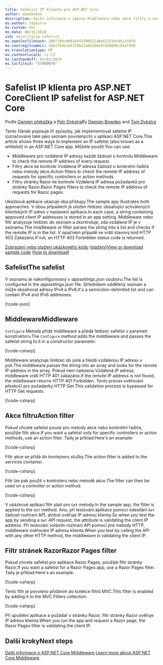 ```yaml
---
title: Safelist IP klienta pro ASP.NET Core
author: damienbod
description: Další informace o zápisu Middleware nebo akce filtry k ověření vzdálené IP adresy na seznam schválených IP adres.
ms.author: tdykstra
ms.custom: mvc
ms.date: 08/31/2018
uid: security/ip-safelist
ms.openlocfilehash: 286f199c0d9164fa70d511aba523210c85c2fdfd
ms.sourcegitcommit: 24b1f6decbb17bb22a45166e5fdb0845c65af498
ms.translationtype: MT
ms.contentlocale: cs-CZ
ms.lasthandoff: 03/01/2019
ms.locfileid: "57069670"
---
```

# <a name="client-ip-safelist-for-aspnet-core"></a><span data-ttu-id="fb619-103">Safelist IP klienta pro ASP.NET Core</span><span class="sxs-lookup"><span data-stu-id="fb619-103">Client IP safelist for ASP.NET Core</span></span>

<span data-ttu-id="fb619-104">Podle [Damien překážka](https://twitter.com/damien_bod) a [Petr Dykstra](https://github.com/tdykstra)</span><span class="sxs-lookup"><span data-stu-id="fb619-104">By [Damien Bowden](https://twitter.com/damien_bod) and [Tom Dykstra](https://github.com/tdykstra)</span></span>
 
<span data-ttu-id="fb619-105">Tento článek popisuje tři způsoby, jak implementovat safelist IP (označované také jako seznam povolených) v aplikaci ASP.NET Core.</span><span class="sxs-lookup"><span data-stu-id="fb619-105">This article shows three ways to implement an IP safelist (also known as a whitelist) in an ASP.NET Core app.</span></span> <span data-ttu-id="fb619-106">Můžete použít:</span><span class="sxs-lookup"><span data-stu-id="fb619-106">You can use:</span></span>

* <span data-ttu-id="fb619-107">Middleware pro vzdálené IP adresy každé žádosti o kontrolu.</span><span class="sxs-lookup"><span data-stu-id="fb619-107">Middleware to check the remote IP address of every request.</span></span>
* <span data-ttu-id="fb619-108">Filtry akce ke kontrole Vzdálená IP adresa žádosti o konkrétní řadiče nebo metody akce.</span><span class="sxs-lookup"><span data-stu-id="fb619-108">Action filters to check the remote IP address of requests for specific controllers or action methods.</span></span>
* <span data-ttu-id="fb619-109">Filtry stránky Razor ke kontrole Vzdálená IP adresa požadavků pro stránky Razor.</span><span class="sxs-lookup"><span data-stu-id="fb619-109">Razor Pages filters to check the remote IP address of requests for Razor pages.</span></span>

<span data-ttu-id="fb619-110">Ukázková aplikace ukazuje oba přístupy.</span><span class="sxs-lookup"><span data-stu-id="fb619-110">The sample app illustrates both approaches.</span></span> <span data-ttu-id="fb619-111">V obou případech je uložen řetězec obsahující schválených klientských IP adres v nastavení aplikace.</span><span class="sxs-lookup"><span data-stu-id="fb619-111">In each case, a string containing approved client IP addresses is stored in an app setting.</span></span> <span data-ttu-id="fb619-112">Middleware nebo filtr analyzuje řetězec do seznam a zkontroluje, zda vzdálené IP je v seznamu.</span><span class="sxs-lookup"><span data-stu-id="fb619-112">The middleware or filter parses the string into a list and  checks if the remote IP is in the list.</span></span> <span data-ttu-id="fb619-113">V opačném případě se vrátí stavový kód HTTP 403 Zakázáno.</span><span class="sxs-lookup"><span data-stu-id="fb619-113">If not, an HTTP 403 Forbidden status code is returned.</span></span>

<span data-ttu-id="fb619-114">[Zobrazení nebo stažení ukázkového kódu](https://github.com/aspnet/Docs/tree/master/aspnetcore/security/ip-safelist/samples/2.x/ClientIpAspNetCore) ([stažení](xref:index#how-to-download-a-sample))</span><span class="sxs-lookup"><span data-stu-id="fb619-114">[View or download sample code](https://github.com/aspnet/Docs/tree/master/aspnetcore/security/ip-safelist/samples/2.x/ClientIpAspNetCore) ([how to download](xref:index#how-to-download-a-sample))</span></span>

## <a name="the-safelist"></a><span data-ttu-id="fb619-115">Safelist</span><span class="sxs-lookup"><span data-stu-id="fb619-115">The safelist</span></span>

<span data-ttu-id="fb619-116">V seznamu je nakonfigurovaný v *appsettings.json* souboru.</span><span class="sxs-lookup"><span data-stu-id="fb619-116">The list is configured in the *appsettings.json* file.</span></span> <span data-ttu-id="fb619-117">Středníkem oddělený seznam a může obsahovat adresy IPv4 a IPv6.</span><span class="sxs-lookup"><span data-stu-id="fb619-117">It's a semicolon-delimited list and can contain IPv4 and IPv6 addresses.</span></span>

[!code-json[](ip-safelist/samples/2.x/ClientIpAspNetCore/appsettings.json?highlight=2)]

## <a name="middleware"></a><span data-ttu-id="fb619-118">Middleware</span><span class="sxs-lookup"><span data-stu-id="fb619-118">Middleware</span></span>

<span data-ttu-id="fb619-119">`Configure` Metoda přidá middleware a předá řetězec safelist v parametr konstruktoru.</span><span class="sxs-lookup"><span data-stu-id="fb619-119">The `Configure` method adds the middleware and passes the safelist string to it in a constructor parameter.</span></span>

[!code-csharp[](ip-safelist/samples/2.x/ClientIpAspNetCore/Startup.cs?name=snippet_Configure&highlight=7)]

<span data-ttu-id="fb619-120">Middleware analyzuje řetězec do pole a hledá vzdálenou IP adresu v poli.</span><span class="sxs-lookup"><span data-stu-id="fb619-120">The middleware parses the string into an array and looks for the remote IP address in the array.</span></span> <span data-ttu-id="fb619-121">Pokud není nalezena Vzdálená IP adresa, middleware vrátí HTTP 401 zakázáno.</span><span class="sxs-lookup"><span data-stu-id="fb619-121">If the remote IP address is not found, the middleware returns HTTP 401 Forbidden.</span></span> <span data-ttu-id="fb619-122">Tento proces ověřování přeskočí pro požadavky HTTP Get.</span><span class="sxs-lookup"><span data-stu-id="fb619-122">This validation process is bypassed for HTTP Get requests.</span></span>

[!code-csharp[](ip-safelist/samples/2.x/ClientIpAspNetCore/AdminSafeListMiddleware.cs?name=snippet_ClassOnly)]

## <a name="action-filter"></a><span data-ttu-id="fb619-123">Akce filtru</span><span class="sxs-lookup"><span data-stu-id="fb619-123">Action filter</span></span>

<span data-ttu-id="fb619-124">Pokud chcete safelist pouze pro metody akce nebo konkrétní řadiče, použijte filtr akce.</span><span class="sxs-lookup"><span data-stu-id="fb619-124">If you want a safelist only for specific controllers or action methods, use an action filter.</span></span> <span data-ttu-id="fb619-125">Tady je příklad:</span><span class="sxs-lookup"><span data-stu-id="fb619-125">Here's an example:</span></span> 

[!code-csharp[](ip-safelist/samples/2.x/ClientIpAspNetCore/Filters/ClientIdCheckFilter.cs)]

<span data-ttu-id="fb619-126">Filtr akce se přidá do kontejneru služby.</span><span class="sxs-lookup"><span data-stu-id="fb619-126">The action filter is added to the services container.</span></span>

[!code-csharp[](ip-safelist/samples/2.x/ClientIpAspNetCore/Startup.cs?name=snippet_ConfigureServices&highlight=3)]

<span data-ttu-id="fb619-127">Filtr lze pak použít v kontroleru nebo metodě akce.</span><span class="sxs-lookup"><span data-stu-id="fb619-127">The filter can then be used on a controller or action method.</span></span>

[!code-csharp[](ip-safelist/samples/2.x/ClientIpAspNetCore/Controllers/ValuesController.cs?name=snippet_Filter&highlight=1)]

<span data-ttu-id="fb619-128">V ukázkové aplikaci filtr platí pro `Get` metody.</span><span class="sxs-lookup"><span data-stu-id="fb619-128">In the sample app, the filter is applied to the `Get` method.</span></span> <span data-ttu-id="fb619-129">Ano, při testování aplikace pomocí odesílání `Get` žádosti rozhraní API, atribut ověřuje IP adresu klienta.</span><span class="sxs-lookup"><span data-stu-id="fb619-129">So when you test the app by sending a `Get` API request, the attribute is validating the client IP address.</span></span> <span data-ttu-id="fb619-130">Při testování voláním rozhraní API pomocí jiné metody HTTP, middleware ověřování IP adresu klienta.</span><span class="sxs-lookup"><span data-stu-id="fb619-130">When you test by calling the API with any other HTTP method, the middleware is validating the client IP.</span></span>

## <a name="razor-pages-filter"></a><span data-ttu-id="fb619-131">Filtr stránek Razor</span><span class="sxs-lookup"><span data-stu-id="fb619-131">Razor Pages filter</span></span> 

<span data-ttu-id="fb619-132">Pokud chcete safelist pro aplikace Razor Pages, použijte filtr stránky Razor.</span><span class="sxs-lookup"><span data-stu-id="fb619-132">If you want a safelist for a Razor Pages app, use a Razor Pages filter.</span></span> <span data-ttu-id="fb619-133">Tady je příklad:</span><span class="sxs-lookup"><span data-stu-id="fb619-133">Here's an example:</span></span> 

[!code-csharp[](ip-safelist/samples/2.x/ClientIpAspNetCore/Filters/ClientIdCheckPageFilter.cs)]

<span data-ttu-id="fb619-134">Tento filtr je povoleno přidáním do kolekce filtrů MVC.</span><span class="sxs-lookup"><span data-stu-id="fb619-134">This filter is enabled by adding it to the MVC Filters collection.</span></span>

[!code-csharp[](ip-safelist/samples/2.x/ClientIpAspNetCore/Startup.cs?name=snippet_ConfigureServices&highlight=7-9)]

<span data-ttu-id="fb619-135">Při spuštění aplikace a požádat o stránku Razor, filtr stránky Razor ověřuje IP adresu klienta.</span><span class="sxs-lookup"><span data-stu-id="fb619-135">When you run the app and request a Razor page, the Razor Pages filter is validating the client IP.</span></span>

## <a name="next-steps"></a><span data-ttu-id="fb619-136">Další kroky</span><span class="sxs-lookup"><span data-stu-id="fb619-136">Next steps</span></span>

<span data-ttu-id="fb619-137">[Další informace o ASP.NET Core Middleware](xref:fundamentals/middleware/index).</span><span class="sxs-lookup"><span data-stu-id="fb619-137">[Learn more about ASP.NET Core Middleware](xref:fundamentals/middleware/index).</span></span>
